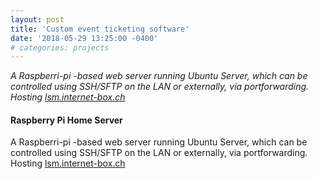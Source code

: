 ```yaml
---
layout: post
title: 'Custom event ticketing software'
date: '2018-05-29 13:25:00 -0400'
# categories: projects
---
```


_A Raspberri-pi -based web server running Ubuntu Server, which can be controlled using SSH/SFTP on the LAN or externally, via portforwarding. Hosting [lsm.internet-box.ch](https://lsm.internet-box.ch)_  
<!--more-->

#### **Raspberry Pi Home Server**
<!-- TODO: REPLACE THIS PROJECT WITH THE PIHOLE / WEBSITE HOST -->
A Raspberri-pi -based web server running Ubuntu Server, which can be controlled using SSH/SFTP on the LAN or externally, via portforwarding. Hosting [lsm.internet-box.ch](https://lsm.internet-box.ch)
